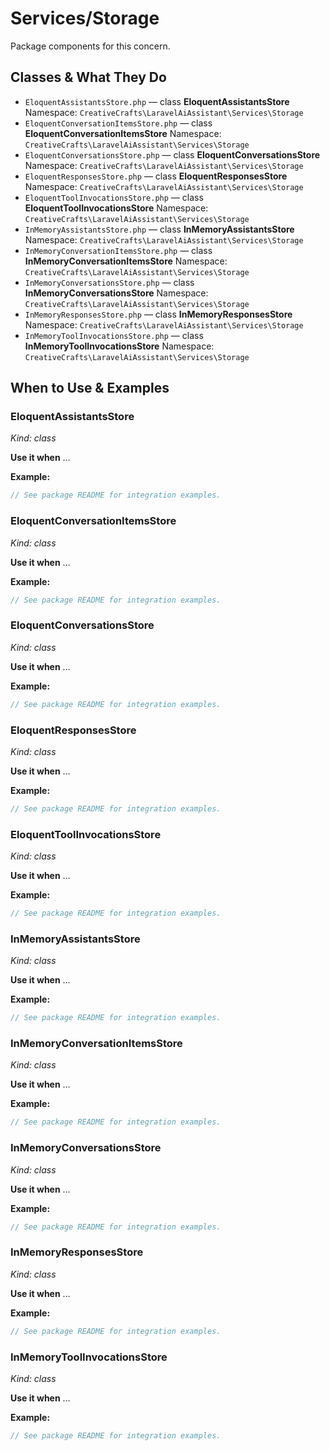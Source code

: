 # Services/Storage

Package components for this concern.

## Classes & What They Do
- `EloquentAssistantsStore.php` — class **EloquentAssistantsStore**
  Namespace: `CreativeCrafts\LaravelAiAssistant\Services\Storage`
- `EloquentConversationItemsStore.php` — class **EloquentConversationItemsStore**
  Namespace: `CreativeCrafts\LaravelAiAssistant\Services\Storage`
- `EloquentConversationsStore.php` — class **EloquentConversationsStore**
  Namespace: `CreativeCrafts\LaravelAiAssistant\Services\Storage`
- `EloquentResponsesStore.php` — class **EloquentResponsesStore**
  Namespace: `CreativeCrafts\LaravelAiAssistant\Services\Storage`
- `EloquentToolInvocationsStore.php` — class **EloquentToolInvocationsStore**
  Namespace: `CreativeCrafts\LaravelAiAssistant\Services\Storage`
- `InMemoryAssistantsStore.php` — class **InMemoryAssistantsStore**
  Namespace: `CreativeCrafts\LaravelAiAssistant\Services\Storage`
- `InMemoryConversationItemsStore.php` — class **InMemoryConversationItemsStore**
  Namespace: `CreativeCrafts\LaravelAiAssistant\Services\Storage`
- `InMemoryConversationsStore.php` — class **InMemoryConversationsStore**
  Namespace: `CreativeCrafts\LaravelAiAssistant\Services\Storage`
- `InMemoryResponsesStore.php` — class **InMemoryResponsesStore**
  Namespace: `CreativeCrafts\LaravelAiAssistant\Services\Storage`
- `InMemoryToolInvocationsStore.php` — class **InMemoryToolInvocationsStore**
  Namespace: `CreativeCrafts\LaravelAiAssistant\Services\Storage`

## When to Use & Examples
### EloquentAssistantsStore
_Kind: class_

**Use it when** …

**Example:**
```php
// See package README for integration examples.
```

### EloquentConversationItemsStore
_Kind: class_

**Use it when** …

**Example:**
```php
// See package README for integration examples.
```

### EloquentConversationsStore
_Kind: class_

**Use it when** …

**Example:**
```php
// See package README for integration examples.
```

### EloquentResponsesStore
_Kind: class_

**Use it when** …

**Example:**
```php
// See package README for integration examples.
```

### EloquentToolInvocationsStore
_Kind: class_

**Use it when** …

**Example:**
```php
// See package README for integration examples.
```

### InMemoryAssistantsStore
_Kind: class_

**Use it when** …

**Example:**
```php
// See package README for integration examples.
```

### InMemoryConversationItemsStore
_Kind: class_

**Use it when** …

**Example:**
```php
// See package README for integration examples.
```

### InMemoryConversationsStore
_Kind: class_

**Use it when** …

**Example:**
```php
// See package README for integration examples.
```

### InMemoryResponsesStore
_Kind: class_

**Use it when** …

**Example:**
```php
// See package README for integration examples.
```

### InMemoryToolInvocationsStore
_Kind: class_

**Use it when** …

**Example:**
```php
// See package README for integration examples.
```
